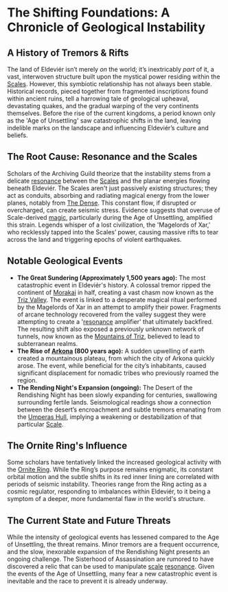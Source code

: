 # The Shifting Foundations: A Chronicle of Geological Instability

## A History of Tremors & Rifts

The land of Eldeviér isn’t merely *on* the world; it’s inextricably *part* of it, a vast, interwoven structure built upon the mystical power residing within the [Scales](/geography/landmark/scale.md). However, this symbiotic relationship has not always been stable. Historical records, pieced together from fragmented inscriptions found within ancient ruins, tell a harrowing tale of geological upheaval, devastating quakes, and the gradual warping of the very continents themselves.  Before the rise of the current kingdoms, a period known only as the 'Age of Unsettling' saw catastrophic shifts in the land, leaving indelible marks on the landscape and influencing Eldeviér’s culture and beliefs.

## The Root Cause: Resonance and the Scales

Scholars of the Archiving Guild theorize that the instability stems from a delicate [resonance](/structure/mechanic/resonance.md) between the [Scales](/geography/landmark/scale.md) and the planar energies flowing beneath Eldeviér. The Scales aren't just passively existing structures; they act as conduits, absorbing and radiating magical energy from the lower planes, notably from [The Dense](/geography/cosmology/plane-of-existance/the-dense.md). This constant flow, if disrupted or overcharged, can create seismic stress. Evidence suggests that overuse of Scale-derived [magic](/structure/mechanic/magic.md), particularly during the Age of Unsettling, amplified this strain. Legends whisper of a lost civilization, the 'Magelords of Xar,' who recklessly tapped into the Scales’ power, causing massive rifts to tear across the land and triggering epochs of violent earthquakes.

## Notable Geological Events

*   **The Great Sundering (Approximately 1,500 years ago):** The most catastrophic event in Eldeviér's history. A colossal tremor ripped the continent of [Morakai](/geography/continent/morakai.md) in half, creating a vast chasm now known as the [Triz Valley](/geography/settlement/city/triz-valley.md). The event is linked to a desperate magical ritual performed by the Magelords of Xar in an attempt to amplify their power. Fragments of arcane technology recovered from the valley suggest they were attempting to create a '[resonance](/structure/mechanic/resonance.md) amplifier' that ultimately backfired.  The resulting shift also exposed a previously unknown network of tunnels, now known as the [Mountains of Triz](/geography/landmark/mountains-of-triz.md), believed to lead to subterranean realms.
*   **The Rise of [Arkona](/geography/settlement/city/arkona.md) (800 years ago):** A sudden upwelling of earth created a mountainous plateau, from which the city of Arkona quickly arose. The event, while beneficial for the city’s inhabitants, caused significant displacement for nomadic tribes who previously roamed the region.
*   **The Rending Night's Expansion (ongoing):** The Desert of the Rendishing Night has been slowly expanding for centuries, swallowing surrounding fertile lands. Seismological readings show a connection between the desert’s encroachment and subtle tremors emanating from the [Umperas Hull](/geography/landmark/scale/umperas-hull.md), implying a weakening or destabilization of that particular [Scale](/geography/landmark/scale.md).

## The Ornite Ring's Influence

Some scholars have tentatively linked the increased geological activity with the [Ornite Ring](/geography/landmark/scale/ornite-ring.md). While the Ring’s purpose remains enigmatic, its constant orbital motion and the subtle shifts in its red inner lining are correlated with periods of seismic instability. Theories range from the Ring acting as a cosmic regulator, responding to imbalances within Eldeviér, to it being a symptom of a deeper, more fundamental flaw in the world's structure. 

## The Current State and Future Threats

While the intensity of geological events has lessened compared to the Age of Unsettling, the threat remains. Minor tremors are a frequent occurrence, and the slow, inexorable expansion of the Rendishing Night presents an ongoing challenge. The Sisterhood of Assassination are rumored to have discovered a relic that can be used to manipulate [scale](/geography/landmark/scale.md) [resonance](/structure/mechanic/resonance.md). Given the events of the Age of Unsettling, many fear a new catastrophic event is inevitable and the race to prevent it is already underway.
